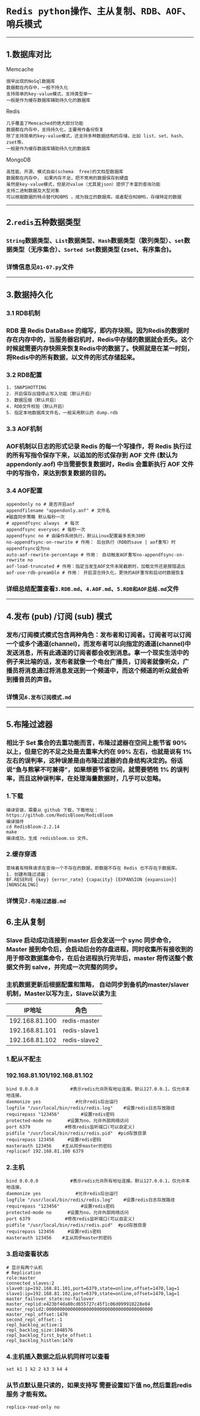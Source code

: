 # `Redis python操作、主从复制、RDB、AOF、哨兵模式`
****
## 1.数据库对比
Memcache
``````
很早出现的NoSql数据库
数据都在内存中，一般不持久化
支持简单的key-value模式，支持类型单一
一般是作为缓存数据库辅助持久化的数据库
``````
Redis
``````
几乎覆盖了Memcached的绝大部分功能
数据都在内存中，支持持久化，主要用作备份恢复
除了支持简单的key-value模式，还支持多种数据结构的存储，比如 list、set、hash、zset等。
一般是作为缓存数据库辅助持久化的数据库
``````
MongoDB
```
高性能、开源、模式自由(schema  free)的文档型数据库
数据都在内存中， 如果内存不足，把不常用的数据保存到硬盘
虽然是key-value模式，但是对value（尤其是json）提供了丰富的查询功能
支持二进制数据及大型对象
可以根据数据的特点替代RDBMS ，成为独立的数据库。或者配合RDBMS，存储特定的数据
```
****
## 2.`redis`五种数据类型
### `String`数据类型、`List`数据类型、`Hash`数据类型（散列类型）、`set`数据类型（无序集合）、`Sorted Set`数据类型 (zset、有序集合)。
### 详情信息见`01-07.py`文件
****
## 3.数据持久化
### 3.1 RDB机制
### RDB 是 Redis DataBase 的缩写，即内存块照。因为Redis的数据时存在内存中的，当**服务器宕机**时，Redis中存储的数据就会丢失。这个时候就需要内存快照来恢复Redis中的数据了。快照就是在某一时刻，将Redis中的所有数据，以文件的形式存储起来。
### 3.2 RDB配置
    1. SNAPSHOTTING
    2. 开启保存出错停止写入功能（默认开启）
    3. 数据压缩（默认开启）
    4. RDB文件校验（默认开启）
    5. 指定本地数据库文件名，一般采用默认的 dump.rdb
### 3.3 AOF机制
### AOF机制以日志的形式记录 Redis 的每一个写操作，将 Redis 执行过的所有写指令保存下来，以追加的形式保存到 AOF 文件 (默认为 appendonly.aof) 中当需要恢复数据时，Redis 会重新执行 AOF 文件中的写指令，来达到恢复数据的目的。
### 3.4 AOF配置
    appendonly no # 是否开启aof
    appendfilename "appendonly.aof" # 文件名
    #磁盘同步策略 默认每秒一次  
    # appendfsync always  # 每次
    appendfsync everysec # 每秒一次
    appendfsync no # 由操作系统执行，默认Linux配置最多丢失30秒
    no-appendfsync-on-rewrite # 作用： 后台执行（RDB的save | aof重写）时appendfsync设为no
    auto-aof-rewrite-percentage # 作用： 自动触发AOF重写no-appendfsync-on-rewrite no
    aof-load-truncated # 作用：指定当发生AOF文件末尾截断时，加载文件还是报错退出
    aof-use-rdb-preamble # 作用： 开启混合持久化，更快的AOF重写和启动时数据恢复
### 详细总结配置查看`3.RDB.md`、`4.AOF.md`、`5.RDB和AOF总结.md`文件
****
## 4.发布 (pub) /订阅 (sub) 模式
### 发布/订阅模式模式包含两种角色：发布者和订阅者。订阅者可以订阅一个或多个通道(channel)，而发布者可以向指定的通道(channel)中发送消息，所有此通道的订阅者都会收到消息。拿一个现实生活中的例子来比喻的话，发布者就像一个电台广播员，订阅者就像听众，广播员将消息通过将消息发送到一个频道中，而这个频道的听众就会听到播音员的声音。
### 详情见`6.发布订阅模式.md`
****
## 5.布隆过滤器
### 相比于 Set 集合的去重功能而言，布隆过滤器在空间上能节省 90% 以上，但是它的不足之处是去重率大约在 99% 左右，也就是说有 1% 左右的误判率，这种误差是由布隆过滤器的自身结构决定的。俗话说“鱼与熊掌不可兼得”，如果想要节省空间，就需要牺牲 1% 的误判率，而且这种误判率，在处理海量数据时，几乎可以忽略。
### 1.下载
    编译安装，需要从 github 下载，下载地址：https://github.com/RedisBloom/RedisBloom
    编译插件
    cd RedisBloom-2.2.14
    make
    编译成功，生成 redisbloom.so 文件。
### 2.缓存穿透
    意味着有特殊请求在查询一个不存在的数据，即数据不存在 Redis 也不存在于数据库。
    1. 创建布隆过滤器：
    BF.RESERVE {key} {error_rate} {capacity} [EXPANSION {expansion}] [NONSCALING]
### 详情见`7.布隆过滤器.md`
## 6.主从复制
### Slave 启动成功连接到 master 后会发送一个 sync 同步命令，Master 接到命令后，会启动后台的存盘进程，同时收集所有接收到的用于修改数据集命令，在后台进程执行完毕后，master 将传送整个数据文件到 salve，并完成一次完整的同步。
### 主机数据更新后根据配置和策略， 自动同步到备机的master/slaver机制，**Master**以写为主，**Slave**以读为主
|     IP地址     |     角色     |
| :------------: | :----------: |
| 192.168.81.100 | redis-master |
| 192.168.81.101 | redis-slave1 |
| 192.168.81.102 | redis-slave2 |
### 1.配从不配主
### 192.168.81.101/192.168.81.102
    bind 0.0.0.0            #表示redis允许所有地址连接。默认127.0.0.1，仅允许本地连接。
    daemonize yes             #允许redis后台运行
    logfile "/usr/local/bin/redis/redis.log"    #设置redis日志存放路径
    requirepass "123456"        #设置redis密码
    protected-mode no      #设置为no，允许外部网络访问
    port 6379             #修改redis监听端口(可以自定义)
    pidfile "/usr/local/bin/redis/redis.pid"  #pid存放目录
    requirepass 123456     #设置redis密码
    masterauth 123456    #主从同步master的密码
    replicaof 192.168.81.100 6379
### 2.主机
    bind 0.0.0.0            #表示redis允许所有地址连接。默认127.0.0.1，仅允许本地连接。
    daemonize yes             #允许redis后台运行
    logfile "/usr/local/bin/redis/redis.log"    #设置redis日志存放路径
    requirepass "123456"        #设置redis密码
    protected-mode no      #设置为no，允许外部网络访问
    port 6379             #修改redis监听端口(可以自定义)
    pidfile "/usr/local/bin/redis/redis.pid"  #pid存放目录
    requirepass 123456     #设置redis密码
    masterauth 123456    #主从同步master的密码
### 3.启动查看状态
    # 显示有两个从机
    # Replication
    role:master
    connected_slaves:2
    slave0:ip=192.168.81.101,port=6379,state=online,offset=1470,lag=1
    slave1:ip=192.168.81.102,port=6379,state=online,offset=1470,lag=1
    master_failover_state:no-failover
    master_replid:e423bf4da80cd655727c45f1c06d099910228e04
    master_replid2:0000000000000000000000000000000000000000
    master_repl_offset:1470
    second_repl_offset:-1
    repl_backlog_active:1
    repl_backlog_size:1048576
    repl_backlog_first_byte_offset:1
    repl_backlog_histlen:1470
### 4.主机插入数据之后从机同样可以查看
    set k1 1 k2 2 k3 3 k4 4 
### 从节点默认是只读的，如果支持写 需要设置如下值 no,然后重启redis服务 才能有效。
    replica-read-only no
